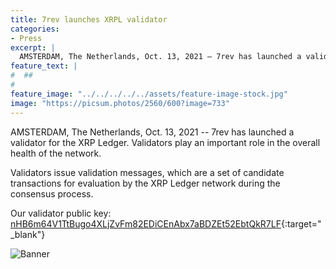 ```yaml
---
title: 7rev launches XRPL validator
categories:
- Press
excerpt: |
  AMSTERDAM, The Netherlands, Oct. 13, 2021 – 7rev has launched a validator for the XRP Ledger. Validators play an important role in the overall health of the network.
feature_text: |
#  ##
#  
feature_image: "../../../../../assets/feature-image-stock.jpg"
image: "https://picsum.photos/2560/600?image=733"
---
```


AMSTERDAM, The Netherlands, Oct. 13, 2021 -- 7rev has launched a validator for the XRP Ledger. Validators play an important role in the overall health of the network.

Validators issue validation messages, which are a set of candidate transactions for evaluation by the XRP Ledger network during the consensus process.

Our validator public key: [nHB6m64V1TtBugo4XLjZvFm82EDiCEnAbx7aBDZEt52EbtQkR7LF](https://livenet.xrpl.org/validators/nHB6m64V1TtBugo4XLjZvFm82EDiCEnAbx7aBDZEt52EbtQkR7LF){:target="_blank"}

![Banner](../../../../../assets/xrpl-validator-press-release.jpg)

